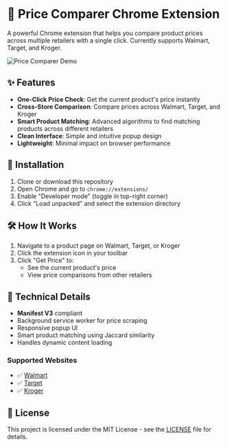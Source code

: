 # 🛒 Price Comparer Chrome Extension

A powerful Chrome extension that helps you compare product prices across multiple retailers with a single click. Currently supports Walmart, Target, and Kroger.

![Price Comparer Demo](https://www.loom.com/share/74126bf0f98548f6a68b5f9e340d037c?sid=6b536e8e-86cb-445b-a1dc-0235eba0fb18)

## ✨ Features

- **One-Click Price Check**: Get the current product's price instantly
- **Cross-Store Comparison**: Compare prices across Walmart, Target, and Kroger
- **Smart Product Matching**: Advanced algorithms to find matching products across different retailers
- **Clean Interface**: Simple and intuitive popup design
- **Lightweight**: Minimal impact on browser performance

## 🚀 Installation

1. Clone or download this repository
2. Open Chrome and go to `chrome://extensions/`
3. Enable "Developer mode" (toggle in top-right corner)
4. Click "Load unpacked" and select the extension directory


## 🛠️ How It Works

1. Navigate to a product page on Walmart, Target, or Kroger
2. Click the extension icon in your toolbar
3. Click "Get Price" to:
   - See the current product's price
   - View price comparisons from other retailers

## 🔧 Technical Details

- **Manifest V3** compliant
- Background service worker for price scraping
- Responsive popup UI
- Smart product matching using Jaccard similarity
- Handles dynamic content loading

### Supported Websites

- ✅ [Walmart](https://www.walmart.com)
- ✅ [Target](https://www.target.com)
- ✅ [Kroger](https://www.kroger.com)



## 📝 License

This project is licensed under the MIT License - see the [LICENSE](LICENSE) file for details.
